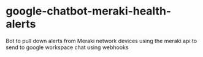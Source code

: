 # google-chatbot-meraki-health-alerts
Bot to pull down alerts from Meraki network devices using the meraki api to send to google workspace chat using webhooks
